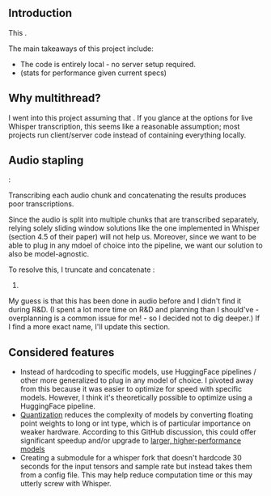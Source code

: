 
## Introduction

This . 

The main takeaways of this project include:
- The code is entirely local - no server setup required. 
- (stats for performance given current specs)

##


<!-- ## Mapping between `sounddevice` and `whisper` terminology -->

## Why multithread?

<!-- test this again, writing it out makes this not seem right (there's no way I accumulate 20 GB of RAM here) -->
<!-- . However, accumulating more than 5 seconds of raw audio input causes my machine to run out of RAM (32 GB on my system).   -->

I went into this project assuming that . If you glance at the options for live Whisper transcription, this seems like a reasonable assumption; most projects run client/server code instead of containing everything locally. 



## Audio stapling

:

<basic illustration of sentence divided into chunks with word being segmented>

Transcribing each audio chunk and concatenating the results produces poor transcriptions. 

<example>

Since the audio is split into multiple chunks that are transcribed separately, relying solely sliding window solutions like the one implemented in Whisper (section 4.5 of their paper) will not help us. Moreover, since we want to be able to plug in any mdoel of choice into the pipeline, we want our solution to also be model-agnostic.

To resolve this, I truncate and concatenate : 

1. 

My guess is that this has been done in audio before and I didn't find it during R&D. (I spent a lot more time on R&D and planning than I should've - overplanning is a common issue for me! - so I decided not to dig deeper.) If I find a more exact name, I'll update this section.

##

## Considered features

- Instead of hardcoding to specific models, use HuggingFace pipelines / other more generalized to plug in any model of choice. I pivoted away from this because it was easier to optimize for speed with specific models. However, I think it's theoretically possible to optimize using a HuggingFace pipeline.
- [Quantization](https://huggingface.co/docs/optimum/en/concept_guides/quantization) reduces the complexity of models by converting floating point weights to long or int type, which is of particular importance on weaker hardware. According to this GitHub discussion, this could offer significant speedup and/or upgrade to [larger, higher-performance models](https://github.com/openai/whisper/discussions/454)
- Creating a submodule for a whisper fork that doesn't hardcode 30 seconds for the input tensors and sample rate but instead takes them from a config file. This may help reduce computation time or this may utterly screw with Whisper.

